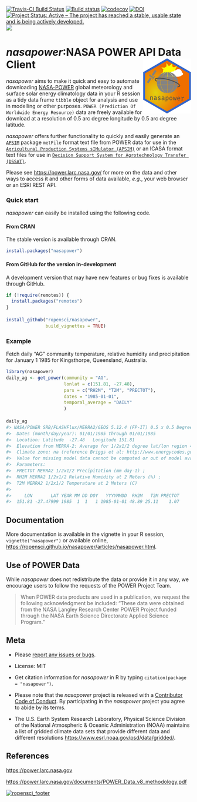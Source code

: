 
<!-- README.md is generated from README.Rmd. Please edit that file -->

[![Travis-CI Build
Status](https://travis-ci.org/ropensci/nasapower.svg?branch=master)](https://travis-ci.org/ropensci/nasapower)
[![Build
status](https://ci.appveyor.com/api/projects/status/kwhvef9mkytj175r/branch/master?svg=true)](https://ci.appveyor.com/project/adamhsparks/nasapower/branch/master)
[![codecov](https://codecov.io/gh/ropensci/nasapower/branch/master/graph/badge.svg)](https://codecov.io/gh/ropensci/nasapower)
[![DOI](https://zenodo.org/badge/109224461.svg)](https://zenodo.org/badge/latestdoi/109224461)
[![Project Status: Active – The project has reached a stable, usable
state and is being actively
developed.](https://www.repostatus.org/badges/latest/active.svg)](https://www.repostatus.org/#active)
[![](https://badges.ropensci.org/155_status.svg)](https://github.com/ropensci/onboarding/issues/155)

# *nasapower*:NASA POWER API Data Client <img align="right" src="man/figures/logo.png">

*nasapower* aims to make it quick and easy to automate downloading
[NASA-POWER](https://power.larc.nasa.gov) global meteorology and surface
solar energy climatology data in your R session as a tidy data frame
`tibble` object for analysis and use in modelling or other purposes.
`POWER (Prediction Of Worldwide Energy Resource)` data are freely
available for download at a resolution of 0.5 arc degree longitude by
0.5 arc degree latitude.

*nasapower* offers further functionality to quickly and easily generate
an [`APSIM`](https://github.com/fainges/R-APSIM) package `metFile`
format text file from POWER data for use in the [`Agricultural
Production Systems sIMulator (APSIM)`](http://www.apsim.info/) or an
ICASA format text files for use in [`Decision Support System for
Agrotechnology Transfer (DSSAT)`](https://dssat.net/).

Please see <https://power.larc.nasa.gov/> for more on the data and other
ways to access it and other forms of data available, *e.g.*, your web
browser or an ESRI REST API.

### Quick start

*nasapower* can easily be installed using the following code.

#### From CRAN

The stable version is available through CRAN.

``` r
install.packages("nasapower")
```

#### From GitHub for the version in-development

A development version that may have new features or bug fixes is
available through GitHub.

``` r
if (!require(remotes)) {
  install.packages("remotes")
}

install_github("ropensci/nasapower",
               build_vignettes = TRUE)
```

### Example

Fetch daily “AG” community temperature, relative humidity and
precipitation for January 1 1985 for Kingsthorpe, Queensland, Australia.

``` r
library(nasapower)
daily_ag <- get_power(community = "AG",
                      lonlat = c(151.81, -27.48),
                      pars = c("RH2M", "T2M", "PRECTOT"),
                      dates = "1985-01-01",
                      temporal_average = "DAILY"
                      )
                    
daily_ag
#> NASA/POWER SRB/FLASHFlux/MERRA2/GEOS 5.12.4 (FP-IT) 0.5 x 0.5 Degree Daily Averaged Data  
#>  Dates (month/day/year): 01/01/1985 through 01/01/1985  
#>  Location: Latitude  -27.48   Longitude 151.81  
#>  Elevation from MERRA-2: Average for 1/2x1/2 degree lat/lon region = 434.55 meters   Site = na  
#>  Climate zone: na (reference Briggs et al: http://www.energycodes.gov)  
#>  Value for missing model data cannot be computed or out of model availability range: NA  
#>  Parameters: 
#>  PRECTOT MERRA2 1/2x1/2 Precipitation (mm day-1) ;
#>  RH2M MERRA2 1/2x1/2 Relative Humidity at 2 Meters (%) ;
#>  T2M MERRA2 1/2x1/2 Temperature at 2 Meters (C)  
#>  
#>     LON       LAT YEAR MM DD DOY   YYYYMMDD  RH2M   T2M PRECTOT
#>  151.81 -27.47999 1985  1  1   1 1985-01-01 48.89 25.11    1.07
```

## Documentation

More documentation is available in the vignette in your R session,
`vignette("nasapower")` or available online,
<https://ropensci.github.io/nasapower/articles/nasapower.html>.

## Use of POWER Data

While *nasapower* does not redistribute the data or provide it in any
way, we encourage users to follow the requests of the POWER Project
Team.

> When POWER data products are used in a publication, we request the
> following acknowledgment be included: “These data were obtained from
> the NASA Langley Research Center POWER Project funded through the NASA
> Earth Science Directorate Applied Science Program.”

## Meta

  - Please [report any issues or
    bugs](https://github.com/ropensci/nasapower/issues).

  - License: MIT

  - Get citation information for *nasapower* in R by typing
    `citation(package = "nasapower")`.

  - Please note that the *nasapower* project is released with a
    [Contributor Code of Conduct](CONDUCT.md). By participating in the
    *nasapower* project you agree to abide by its terms.

  - The U.S. Earth System Research Laboratory, Physical Science Division
    of the National Atmospheric & Oceanic Administration (NOAA)
    maintains a list of gridded climate data sets that provide different
    data and different resolutions
    <https://www.esrl.noaa.gov/psd/data/gridded/>.

## References

<https://power.larc.nasa.gov>

<https://power.larc.nasa.gov/documents/POWER_Data_v8_methodology.pdf>

[![ropensci\_footer](https://ropensci.org/public_images/ropensci_footer.png)](https://ropensci.org)
